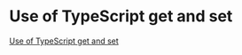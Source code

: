 # Use of TypeScript get and set
[Use of TypeScript get and set](https://aiwithcloud.com/2022/09/15/use_of_typescript_get_and_set/)